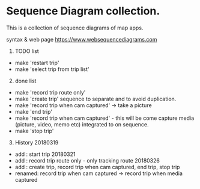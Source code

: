 Sequence Diagram collection.
============================
This is a collection of sequence diagrams of map apps.

syntax & web page
https://www.websequencediagrams.com

1. TODO list
- make 'restart trip'
- make 'select trip from trip list'

2. done list
- make 'record trip route only'
- make 'create trip' sequence to separate and to avoid duplication.
- make 'record trip when cam captured' -> take a picture
- make 'end trip'
- make 'record trip when cam captured' - this will be come capture media (picture, video, memo etc) integrated to on sequence.
- make 'stop trip'

3. History
20180319
- add : start trip
20180321
- add : record trip route only - only tracking route
20180326
- add :  create trip, record trip when cam captured, end trip, stop trip
- renamed: record trip when cam captured -> record trip when media captured
